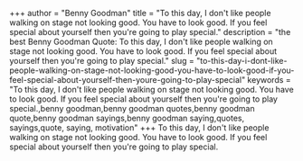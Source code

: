 +++
author = "Benny Goodman"
title = "To this day, I don't like people walking on stage not looking good. You have to look good. If you feel special about yourself then you're going to play special."
description = "the best Benny Goodman Quote: To this day, I don't like people walking on stage not looking good. You have to look good. If you feel special about yourself then you're going to play special."
slug = "to-this-day-i-dont-like-people-walking-on-stage-not-looking-good-you-have-to-look-good-if-you-feel-special-about-yourself-then-youre-going-to-play-special"
keywords = "To this day, I don't like people walking on stage not looking good. You have to look good. If you feel special about yourself then you're going to play special.,benny goodman,benny goodman quotes,benny goodman quote,benny goodman sayings,benny goodman saying,quotes, sayings,quote, saying, motivation"
+++
To this day, I don't like people walking on stage not looking good. You have to look good. If you feel special about yourself then you're going to play special.
